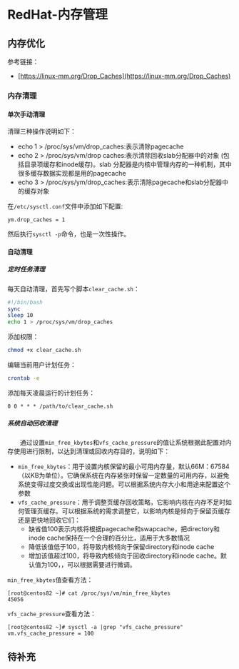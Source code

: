 # RedHat-内存管理
## 内存优化
参考链接：
- [https://linux-mm.org/Drop_Caches](https://linux-mm.org/Drop_Caches)

### 内存清理
#### 单次手动清理
清理三种操作说明如下：
- echo 1 > /proc/sys/vm/drop_caches:表示清除pagecache
- echo 2 > /proc/sys/vm/drop caches:表示清除回收slab分配器中的对象 (包括目录项缓存和inode缓存)。slab 分配器是内核中管理内存的一种机制，其中很多缓存数据实现都是用的pagecache
- echo 3 > /proc/sys/ym/drop_caches:表示清除pagecache和slab分配器中的缓存对象

在`/etc/sysctl.conf`文件中添加如下配置: 
```
ym.drop_caches = 1
```
然后执行`sysctl -p`命令，也是一次性操作。
#### 自动清理
##### 定时任务清理
每天自动清理，首先写个脚本`clear_cache.sh`：
```sh
#!/bin/bash
sync
sleep 10
echo 1 > /proc/sys/vm/drop_caches
```
添加权限：
```sh
chmod +x clear_cache.sh
```
编辑当前用户计划任务：
```sh
crontab -e
```
添加每天凌晨运行的计划任务：
```
0 0 * * * /path/to/clear_cache.sh
```
##### 系统自动回收清理
&#8195;&#8195;通过设置`min_free_kbytes`和`vfs_cache_pressure`的值让系统根据此配置对内存使用进行限制，以达到清理或回收内存目的，说明如下：
- `min_free_kbytes`：用于设置内核保留的最小可用内存量，默认66M：67584（以KB为单位）。它确保系统在内存紧张时保留一定数量的可用内存，以避免系统变得过度交换或出现性能问题。可以根据系统内存大小和用途来配置这个参数
- `vfs_cache_pressure`：用于调整页缓存回收策略，它影响内核在内存不足时如何管理页缓存。可以根据系统的需求调整它，以影响内核是倾向于保留页缓存还是更快地回收它们：
    - 缺省值100表示内核将根据pagecache和swapcache，把directory和inode cache保持在一个合理的百分比，适用于大多数情况
    - 降低该值低于100，将导致内核倾向于保留directory和inode cache
    - 增加该值超过100，将导致内核倾向于回收directory和inode cache。默认值为100，，可以根据需要进行微调。
 
`min_free_kbytes`值查看方法：
```
[root@centos82 ~]# cat /proc/sys/vm/min_free_kbytes
45056
```
`vfs_cache_pressure`查看方法：
```
[root@centos82 ~]# sysctl -a |grep "vfs_cache_pressure"
vm.vfs_cache_pressure = 100
```
## 待补充
